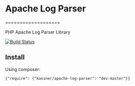 # Apache Log Parser
===================

PHP Apache Log Parser Library

[![Build Status](https://travis-ci.org/kassner/apache-log-parser.png?branch=master)](https://travis-ci.org/kassner/apache-log-parser)

## Install

Using composer:

```
{"require": {"kassner/apache-log-parser": "dev-master"}}
```

